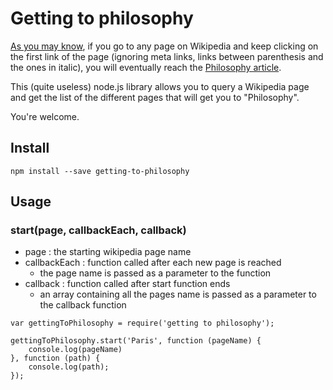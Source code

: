 # Getting to philosophy

[As you may know](http://en.wikipedia.org/wiki/Wikipedia:Getting_to_Philosophy), if you go to any page on Wikipedia and keep clicking on the first link of the page (ignoring meta links, links between parenthesis and the ones in italic), you will eventually reach the [Philosophy article](http://en.wikipedia.org/wiki/Philosophy).

This (quite useless) node.js library allows you to query a Wikipedia page and get the list of the different pages that will get you to "Philosophy".

You're welcome.

## Install

```
npm install --save getting-to-philosophy
```

## Usage

### start(page, callbackEach, callback)

* page : the starting wikipedia page name
* callbackEach : function called after each new page is reached
	* the page name is passed as a parameter to the function
* callback : function called after start function ends
	* an array containing all the pages name is passed as a parameter to the callback function

```
var gettingToPhilosophy = require('getting to philosophy');

gettingToPhilosophy.start('Paris', function (pageName) {
	console.log(pageName)
}, function (path) {
	console.log(path);
});
```
